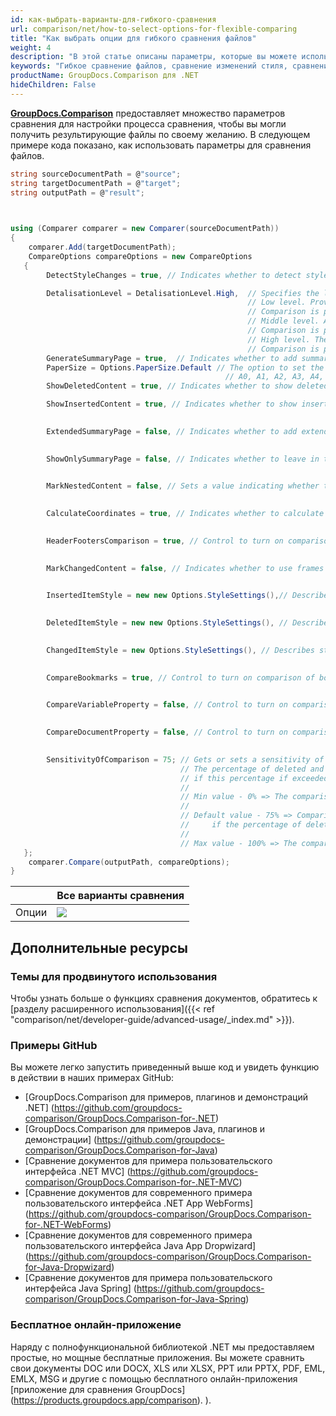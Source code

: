 ```yaml
---
id: как-выбрать-варианты-для-гибкого-сравнения
url: comparison/net/how-to-select-options-for-flexible-comparing
title: "Как выбрать опции для гибкого сравнения файлов"
weight: 4
description: "В этой статье описаны параметры, которые вы можете использовать в GroupDocs.Comparison для .NET в своей работе для гибкого сравнения файлов."
keywords: "Гибкое сравнение файлов, сравнение изменений стиля, сравнение файлов, Как выбрать параметры для гибкого сравнения"
productName: GroupDocs.Comparison для .NET
hideChildren: False
---
```


**[GroupDocs.Comparison](https://products.groupdocs.com/comparison/net)** предоставляет множество параметров сравнения для настройки процесса сравнения, чтобы вы могли получить результирующие файлы по своему желанию. В следующем примере кода показано, как использовать параметры для сравнения файлов.

```csharp
string sourceDocumentPath = @"source"; 
string targetDocumentPath = @"target"; 
string outputPath = @"result";     

            

using (Comparer comparer = new Comparer(sourceDocumentPath))
{
    comparer.Add(targetDocumentPath);
    CompareOptions compareOptions = new CompareOptions
   {
        DetectStyleChanges = true, // Indicates whether to detect style changes or not.       

        DetalisationLevel = DetalisationLevel.High,  // Specifies the level of comparison details.
                                                     // Low level. Provides the best speed comparison sacrificing comparison quality. 
                                                     // Comparison is perfromed per-word.
                                                     // Middle level. A reasonable compromise between comparison speed and quality. 
                                                     // Comparison is perfromed per-character, but ignoring character case and spaces count.
                                                     // High level. The best comparison quality, but the lowest speed.
                                                     // Comparison is perfromed per-character considering character case and spaces count.
        GenerateSummaryPage = true,  // Indicates whether to add summary page with detected changes statistics to resultant document or not.
        PaperSize = Options.PaperSize.Default // The option to set the Paper size of the result document after comparison.
                                                // A0, A1, A2, A3, A4, A5, A6, A7, A8
        ShowDeletedContent = true, // Indicates whether to show deleted components in resultant document or not.

        ShowInsertedContent = true, // Indicates whether to show inserted components in resultant document or not.
        

        ExtendedSummaryPage = false, // Indicates whether to add extended file comparison information to the summary page or not.
        

        ShowOnlySummaryPage = false, // Indicates whether to leave in the resulting document only a page with statistics of detected changes in the resultindocument or not.
        

        MarkNestedContent = false, // Sets a value indicating whether to mark the children of the deleted or inserted element as deleted or inserted.
        

        CalculateCoordinates = true, // Indicates whether to calculate coordinates for changed components.
        

        HeaderFootersComparison = true, // Control to turn on comparison of header/footer contents.
        

        MarkChangedContent = false, // Indicates whether to use frames for shapes in Word Processing and for rectangles in Image documents. 
        

        InsertedItemStyle = new new Options.StyleSettings(),// Describes style for inserted components.
        

        DeletedItemStyle = new new Options.StyleSettings(), // Describes style for deleted components.
        

        ChangedItemStyle = new Options.StyleSettings(), // Describes style for changed components.
        

        CompareBookmarks = true, // Control to turn on comparison of bookmarks in Word format.
        

        CompareVariableProperty = false, // Control to turn on comparison of variables properties in Word format.
        

        CompareDocumentProperty = false, // Control to turn on comparison of built and custom properties in Word format.
        

        SensitivityOfComparison = 75; // Gets or sets a sensitivity of comparison.
                                      // The percentage of deleted and inserted elements of two compared objects in relation to all elements of these objects.
                                      // if this percentage if exceeded, the object aren't compared but are considered completely inserted and deleted.
                                      //
                                      // Min value - 0% => The comparison doesn't occur for any length of the common subsequence of two compared object.
                                      //
                                      // Default value - 75% => Comparison occurs
                                      //     if the percentage of deleted and inserted elements of two compared object with respect to all elements of these objects isn't more then 75.
                                      //
                                      // Max value - 100% => The comparison occurs at any length of the common subsequence of two compared objects.
   };
    comparer.Compare(outputPath, compareOptions);
}


```

| | Все варианты сравнения |
| --- | --- |
|Опции | ![](comparison/net/images/how-to-select-options-for-flexible-comparing-1.png)|


## Дополнительные ресурсы
### Темы для продвинутого использования
Чтобы узнать больше о функциях сравнения документов, обратитесь к [разделу расширенного использования]({{< ref "comparison/net/developer-guide/advanced-usage/_index.md" >}}).

### Примеры GitHub
Вы можете легко запустить приведенный выше код и увидеть функцию в действии в наших примерах GitHub:
* [GroupDocs.Comparison для примеров, плагинов и демонстраций .NET] (https://github.com/groupdocs-comparison/GroupDocs.Comparison-for-.NET)
* [GroupDocs.Comparison для примеров Java, плагинов и демонстрации] (https://github.com/groupdocs-comparison/GroupDocs.Comparison-for-Java)
* [Сравнение документов для примера пользовательского интерфейса .NET MVC] (https://github.com/groupdocs-comparison/GroupDocs.Comparison-for-.NET-MVC)
* [Сравнение документов для современного примера пользовательского интерфейса .NET App WebForms] (https://github.com/groupdocs-comparison/GroupDocs.Comparison-for-.NET-WebForms)
* [Сравнение документов для современного примера пользовательского интерфейса Java App Dropwizard] (https://github.com/groupdocs-comparison/GroupDocs.Comparison-for-Java-Dropwizard)
* [Сравнение документов для примера пользовательского интерфейса Java Spring] (https://github.com/groupdocs-comparison/GroupDocs.Comparison-for-Java-Spring)
    

### Бесплатное онлайн-приложение
Наряду с полнофункциональной библиотекой .NET мы предоставляем простые, но мощные бесплатные приложения.
Вы можете сравнить свои документы DOC или DOCX, XLS или XLSX, PPT или PPTX, PDF, EML, EMLX, MSG и другие с помощью бесплатного онлайн-приложения [приложение для сравнения GroupDocs] (https://products.groupdocs.app/comparison). ).

